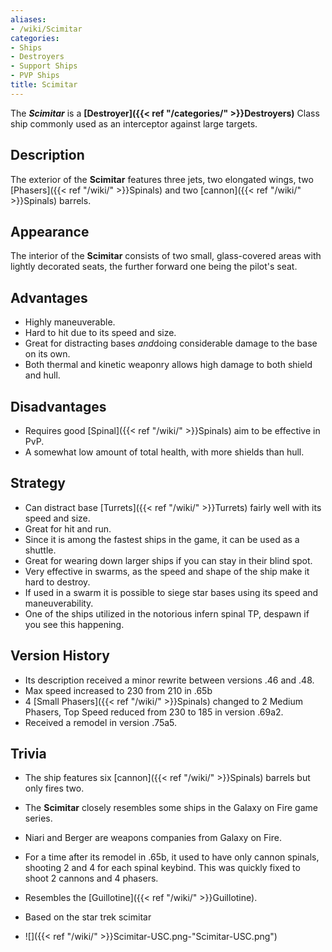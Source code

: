 ```yaml
---
aliases:
- /wiki/Scimitar
categories:
- Ships
- Destroyers
- Support Ships
- PVP Ships
title: Scimitar
---
```


The **_Scimitar_** is a **[Destroyer]({{< ref "/categories/" >}}Destroyers)** Class ship commonly used as an interceptor against large targets.

## Description

The exterior of the **Scimitar** features three jets, two elongated wings, two [Phasers]({{< ref "/wiki/" >}}Spinals) and two [cannon]({{< ref "/wiki/" >}}Spinals) barrels.

## Appearance

The interior of the **Scimitar** consists of two small, glass-covered areas with lightly decorated seats, the further forward one being the pilot's seat.

## Advantages

- Highly maneuverable.
- Hard to hit due to its speed and size.
- Great for distracting bases *and*doing considerable damage to the base on its own.
- Both thermal and kinetic weaponry allows high damage to both shield and hull.

## Disadvantages

- Requires good [Spinal]({{< ref "/wiki/" >}}Spinals) aim to be effective in PvP.
- A somewhat low amount of total health, with more shields than hull.

## Strategy

- Can distract base [Turrets]({{< ref "/wiki/" >}}Turrets) fairly well with its speed and size.
- Great for hit and run.
- Since it is among the fastest ships in the game, it can be used as a shuttle.
- Great for wearing down larger ships if you can stay in their blind spot.
- Very effective in swarms, as the speed and shape of the ship make it hard to destroy.
- If used in a swarm it is possible to siege star bases using its speed and maneuverability.
- One of the ships utilized in the notorious infern spinal TP, despawn if you see this happening.

## Version History 

- Its description received a minor rewrite between versions .46 and .48.
- Max speed increased to 230 from 210 in .65b
- 4 [Small Phasers]({{< ref "/wiki/" >}}Spinals) changed to 2 Medium Phasers, Top Speed reduced from 230 to 185 in version .69a2.
- Received a remodel in version .75a5.

## Trivia

- The ship features six [cannon]({{< ref "/wiki/" >}}Spinals) barrels but only fires two.

- The **Scimitar** closely resembles some ships in the Galaxy on Fire game series.

- Niari and Berger are weapons companies from Galaxy on Fire.

- For a time after its remodel in .65b, it used to have only cannon spinals, shooting 2 and 4 for each spinal keybind. This was quickly fixed to shoot 2 cannons and 4 phasers.

- Resembles the [Guillotine]({{< ref "/wiki/" >}}Guillotine).

- Based on the star trek scimitar

- ![]({{< ref "/wiki/" >}}Scimitar-USC.png-"Scimitar-USC.png")